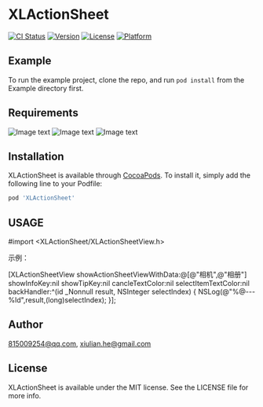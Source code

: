 # XLActionSheet

[![CI Status](https://img.shields.io/travis/815009254@qq.com/XLActionSheet.svg?style=flat)](https://travis-ci.org/815009254@qq.com/XLActionSheet)
[![Version](https://img.shields.io/cocoapods/v/XLActionSheet.svg?style=flat)](https://cocoapods.org/pods/XLActionSheet)
[![License](https://img.shields.io/cocoapods/l/XLActionSheet.svg?style=flat)](https://cocoapods.org/pods/XLActionSheet)
[![Platform](https://img.shields.io/cocoapods/p/XLActionSheet.svg?style=flat)](https://cocoapods.org/pods/XLActionSheet)

## Example

To run the example project, clone the repo, and run `pod install` from the Example directory first.

## Requirements
![Image text](https://github.com/HeXiuLian/XLActionSheetView/1.png)
![Image text](https://github.com/HeXiuLian/XLActionSheetView/2.png)
![Image text](https://github.com/HeXiuLian/XLActionSheetView/3.png)

## Installation

XLActionSheet is available through [CocoaPods](https://cocoapods.org). To install
it, simply add the following line to your Podfile:

```ruby
pod 'XLActionSheet'
```
## USAGE

#import <XLActionSheet/XLActionSheetView.h>

示例：

[XLActionSheetView showActionSheetViewWithData:@[@"相机",@"相册"] showInfoKey:nil showTipKey:nil cancleTextColor:nil selectItemTextColor:nil backHandler:^(id  _Nonnull result, NSInteger selectIndex) {
NSLog(@"%@---%ld",result,(long)selectIndex);
}];


## Author

815009254@qq.com, xiulian.he@gmail.com

## License

XLActionSheet is available under the MIT license. See the LICENSE file for more info.

